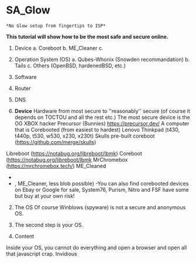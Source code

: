 # SA_Glow
    *No Glow setup from fingertips to ISP*

**This tutorial will show how to be the most safe and secure online.**

1. Device
   a. Coreboot
   b. ME_Cleaner
   c. 
3. Operation System (OS)
   a. Qubes-Whonix (Snowden recommandation)
   b. Tails
   c. Others (OpenBSD, hardenedBSD, etc.)
5. Software
6. Router
7. DNS

1. **Device**
Hardware from most secure to ''reasonably'' secure (of course it depends on TOCTOU and all the rest etc.)
The most secure device is the OG XBOX hacker Precursor (Bunnies) https://precursor.dev/
   A computer that is
     Corebooted (from easiest to hardest)
       Lenovo Thinkpad (t430, t440p, t530, w530, x230, x230t)
         Skulls pre-built coreboot (https://github.com/merge/skulls)

  Libreboot (https://notabug.org/libreboot/lbmk)
       Coreboot (https://notabug.org/libreboot/lbmk
       MrChromebox (https://mrchromebox.tech/)
     ME_Cleaned
       
   
   -
   - , ME_Cleaner, less blob possible)
   -You can also find corebooted devices on Ebay or Google for sale, System76, Purism, Nitro and FSF have some but buy at your own risk!

2. The OS
   Of course Winblows (spyware) is not a secure and anonymous OS.
   
4. The second step is your OS.



5. Content

Inside your OS, you cannot do everything and open a browser and open all that javascript crap. 
Invidious
